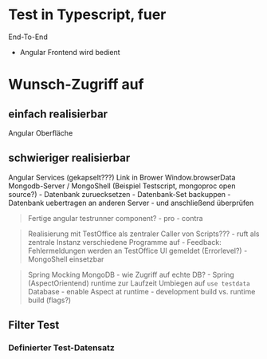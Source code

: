 Test in Typescript, fuer
========================

End-To-End

- Angular Frontend wird bedient


# Wunsch-Zugriff auf
## einfach realisierbar
Angular Oberfläche
## schwieriger realisierbar
Angular Services (gekapselt???) Link in Brower Window.browserData
Mongodb-Server / MongoShell (Beispiel Testscript, mongoproc open source?)
	- Datenbank zuruecksetzen
	- Datenbank-Set backuppen
	- Datenbank uebertragen an anderen Server
		- und anschließend überprüfen
> Fertige angular testrunner component?
	- pro
	- contra

> Realisierung mit TestOffice als zentraler Caller von Scripts???
	- ruft als zentrale Instanz verschiedene Programme auf
	- Feedback: Fehlermeldungen werden an TestOffice UI gemeldet (Errorlevel?)
	- MongoShell einsetzbar

> Spring Mocking MongoDB
	- wie Zugriff auf echte DB?
	- Spring (AspectOrientend) runtime zur Laufzeit Umbiegen auf `use testdata` Database
		- enable Aspect at runtime
		- development build vs. runtime build (flags?)

## Filter Test
### Definierter Test-Datensatz

